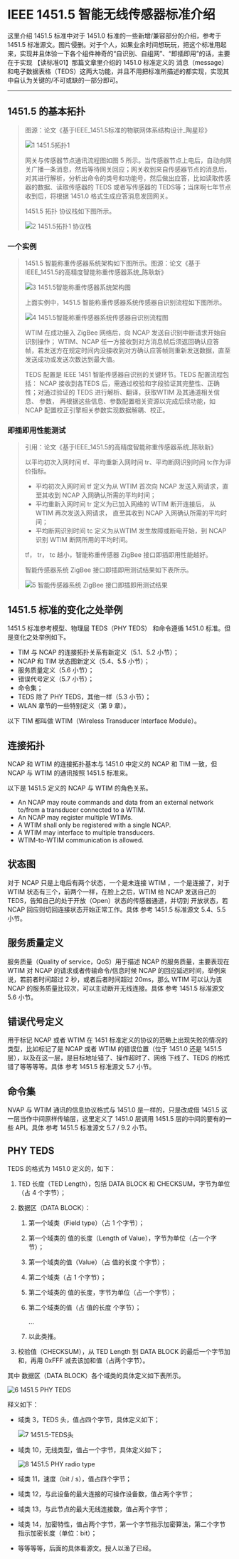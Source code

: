 # IEEE 1451.5 智能无线传感器标准介绍

这里介绍 1451.5 标准中对于 1451.0 标准的一些新增/兼容部分的介绍，参考于 1451.5 标准源文。图片侵删。对于个人，如果业余时间想玩玩，把这个标准用起来，实现并且体验一下各个组件神奇的“自识别、自组网”、“即插即用”的话，主要在于实现 【读标准01】那篇文章里介绍的 1451.0 标准定义的 消息（message）和电子数据表格（TEDS）这两大功能，并且不用把标准所描述的都实现，实现其中自认为关键的/不可或缺的一部分即可。

------

## 1451.5 的基本拓扑

> 图源：论文《基于IEEE_1451.5标准的物联网体系结构设计_陶星珍》
>
> ![1 1451.5拓扑1](assets/1-1451.5拓扑1.png)
>
> 网关与传感器节点通讯流程图如图 5 所示。当传感器节点上电后，自动向网关广播一条消息，然后等待网关回应；网关收到来自传感器节点的消息后，对其进行解析，分析出命令的类号和功能号，然后做出应答，比如读取传感器的数据、读取传感器的 TEDS 或者写传感器的 TEDS等；当床啊七年节点收到后，将根据 1451.0 格式生成应答消息发回网关。
>
> 1451.5 拓扑 协议栈如下图所示。
>
> ![2 1451.5拓扑1 协议栈](assets/2-1451.5拓扑1-协议栈.png)

### 一个实例

> 1451.5 智能称重传感器系统架构如下图所示。图源：论文《基于IEEE_1451.5的高精度智能称重传感器系统_陈耿新》
>
> ![3 1451.5智能称重传感器系统架构图](assets/3-1451.5智能称重传感器系统架构图.png)
>
> 上面实例中，1451.5 智能称重传感器系统传感器自识别流程如下图所示。
>
> ![4 1451.5智能称重传感器系统传感器自识别流程图](assets/4-1451.5智能称重传感器系统传感器自识别流程图.png)
>
> WTIM 在成功接入 ZigBee 网络后，向 NCAP 发送自识别中断请求开始自识别操作； WTIM、NCAP 任一方接收到对方消息帧后须返回确认应答
> 帧，若发送方在规定时间内没接收到对方确认应答帧则重新发送数据，直至发送成功或发送次数达到最大值。
>
> TEDS 配置是 IEEE 1451 智能传感器自识别的关键环节。TEDS 配置流程包括： NCAP 接收到各TEDS 后，需通过校验和字段验证其完整性、正确性；对通过验证的 TEDS 进行解析、翻译，获取WTIM 及其通道相关信息、 参数， 再根据这些信息、参数配置相关资源以完成后续功能，如 NCAP 配置校正引擎相关参数实现数据解耦、校正。

### 即插即用性能测试

> 引用：论文《基于IEEE_1451.5的高精度智能称重传感器系统_陈耿新》
>
> 以平均初次入网时间 tf、平均重新入网时间 tr、平均断网识别时间 tc作为评价指标。  
>
> - 平均初次入网时间 tf 定义为从 WTIM 首次向 NCAP 发送入网请求，直至其收到 NCAP 入网确认所需的平均时间； 
> - 平均重新入网时间 tr 定义为已加入网络的 WTIM 断开连接后， 从WTIM 再次发送入网请求， 直至其收到 NCAP 入网确认所需的平均时间；
> - 平均断网识别时间 tc 定义为从WTIM 发生故障或断电开始，到 NCAP 识别 WTIM 断网所用的平均时间。
>
>  tf， tr， tc 越小，智能称重传感器 ZigBee 接口即插即用性能越好。  
>
> 智能传感器系统 ZigBee 接口即插即用测试结果如下表所示。
>
> ![5 智能传感器系统 ZigBee 接口即插即用测试结果](assets/5-智能传感器系统ZigBee接口即插即用测试结果.png)

## 1451.5 标准的变化之处举例

1451.5 标准参考模型、物理层 TEDS（PHY TEDS） 和命令遵循 1451.0 标准。但是变化之处举例如下。

- TIM 与 NCAP 的连接拓扑关系有新定义（5.1、5.2 小节）；
- NCAP 和 TIM 状态图新定义（5.4、5.5 小节）；
- 服务质量定义（5.6 小节）；
- 错误代号定义（5.7 小节）；
- 命令集；
- TEDS 除了 PHY TEDS，其他一样（5.3 小节）；
- WLAN 章节的一些特别定义（第 9 章）。

以下 TIM 都叫做 WTIM（Wireless Transducer Interface Module）。

## 连接拓扑

NCAP 和 WTIM 的连接拓扑基本与 1451.0 中定义的 NCAP 和 TIM 一致，但 NCAP 与 WTIM 的通讯按照 1451.5 标准来。

以下是 1451.5 定义的 NCAP 与 WTIM 的角色关系。

- An NCAP may route commands and data from an external network to/from a transducer connected to a WTIM.
- An NCAP may register multiple WTIMs.
- A WTIM shall only be registered with a single NCAP.
- A WTIM may interface to multiple transducers.
- WTIM-to-WTIM communication is allowed.

## 状态图

对于 NCAP 只是上电后有两个状态，一个是未连接 WTIM ，一个是连接了，对于 WTIM 状态有三个，前两个一样，在脸上之后，WTIM 给 NCAP 发送自己的 TEDS，告知自己的处于开放（Open）状态的传感器通道，并切到 开放状态，若 NCAP 回应则切回连接状态开始正常工作。具体 参考 1451.5 标准源文 5.4、5.5 小节。

## 服务质量定义

服务质量（Quality of service，QoS）用于描述 NCAP 的服务质量，主要表现在 WTIM 对 NCAP 的请求或者传输命令/信息时候 NCAP 的回应延迟时间，举例来说，若前者时间超过 2 秒，或者后者时间超过 20ms，那么 WTIM 可以认为该 NCAP 的服务质量比较次，可以主动断开无线连接。具体 参考 1451.5 标准源文 5.6 小节。

## 错误代号定义

用于标记 NCAP 或者 WTIM 在 1451 标准定义的协议的范畴上出现失败的情况的类型，比如标记了是 NCAP 或者 WTIM 的错误位置（位于 1451.0 还是 1451.5 层），以及在这一层，是目标地址错了、操作超时了、网络 下线了、TEDS 的格式错了等等等等。具体 参考 1451.5 标准源文  5.7 小节。

## 命令集

NVAP 与 WTIM 通讯的信息协议格式与 1451.0 是一样的，只是改成借 1451.5 这一层当作中间原样传输层，这里定义了 1451.0 层调用 1451.5 层的中间的要有的一些 API。具体 参考 1451.5 标准源文  5.7 / 9.2 小节。

## PHY TEDS

TEDS 的格式为 1451.0 定义的，如下：

1. TED 长度（TED Length），包括 DATA BLOCK 和 CHECKSUM，字节为单位 （占 4 个字节）；

2. 数据区（DATA BLOCK）：

   1. 第一个域类（Field type）（占 1 个字节）；

   2. 第一个域类的 值的长度（Length of Value），字节为单位（占一个字节）；

   3. 第一个域类的值（Value）（占 值的长度 个字节）；

      

   4. 第二个域类（占 1 个字节）；

   5. 第二个域类的 值的长度，字节为单位（占一个字节）；

   6. 第二个域类的值（占 值的长度 个字节）；

      ...

   7. 以此类推。

3. 校验值（CHECKSUM），从 TED Length 到 DATA BLOCK 的最后一个字节加和，再用 0xFFF 减去该加和值（占两个字节）。

其中 数据区（DATA BLOCK）各个域类的具体定义如下表所示。

![6 1451.5 PHY TEDS](assets/6-1451.5-PHY-TEDS.png)

释义如下：

- 域类 3，TEDS 头，值占四个字节，具体定义如下；

  ![7 1451.5-TEDS头](assets/7-1451.5-TEDS头.png)

- 域类 10，无线类型，值占一个字节，具体定义如下；

  ![8 1451.5 PHY radio type](assets/8-1451.5-PHY-radio-type.png)

- 域类 11，速度（bit / s），值占四个字节；

- 域类 12，与此设备的最大连接的可操作设备数，值占两个字节；

- 域类 13，与此节点的最大无线连接数，值占两个字节；

- 域类 14，加密特性，值占两个字节，第一个字节指示加密算法，第二个字节指示加密长度（单位：bit）；

- 等等等等，后面的具体看源文。授人以渔了已经。

